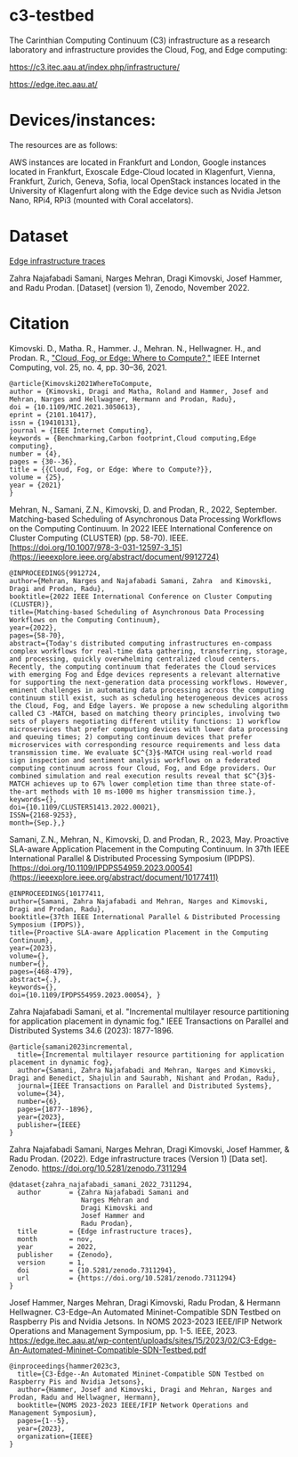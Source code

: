 # c3-testbed

The Carinthian Computing Continuum (C3) infrastructure as a research laboratory and infrastructure provides the Cloud, Fog, and Edge computing:

https://c3.itec.aau.at/index.php/infrastructure/

https://edge.itec.aau.at/

# Devices/instances:

The resources are as follows:

AWS instances are located in Frankfurt and London, Google instances located in Frankfurt, Exoscale Edge-Cloud located in Klagenfurt, Vienna, Frankfurt, Zurich, Geneva, Sofia, local OpenStack instances located in the University of Klagenfurt along with the Edge device such as Nvidia Jetson Nano, RPi4, RPi3 (mounted with Coral accelators).

# Dataset

[Edge infrastructure traces](https://zenodo.org/record/7311294)

Zahra Najafabadi Samani, Narges Mehran, Dragi Kimovski, Josef Hammer, and Radu Prodan. [Dataset] (version 1), Zenodo, November 2022.


# Citation

Kimovski. D., Matha. R., Hammer. J., Mehran. N., Hellwagner. H., and Prodan. R., ["Cloud, Fog, or Edge: Where to Compute?,"](https://ieeexplore.ieee.org/document/9321525/) IEEE Internet Computing, vol. 25, no. 4, pp. 30–36, 2021.
```
@article{Kimovski2021WhereToCompute,
author = {Kimovski, Dragi and Matha, Roland and Hammer, Josef and Mehran, Narges and Hellwagner, Hermann and Prodan, Radu},
doi = {10.1109/MIC.2021.3050613},
eprint = {2101.10417},
issn = {19410131},
journal = {IEEE Internet Computing},
keywords = {Benchmarking,Carbon footprint,Cloud computing,Edge computing},
number = {4},
pages = {30--36},
title = {{Cloud, Fog, or Edge: Where to Compute?}},
volume = {25},
year = {2021}
}
```

Mehran, N., Samani, Z.N., Kimovski, D. and Prodan, R., 2022, September. Matching-based Scheduling of Asynchronous Data Processing Workflows on the Computing Continuum. In 2022 IEEE International Conference on Cluster Computing (CLUSTER) (pp. 58-70). IEEE. [https://doi.org/10.1007/978-3-031-12597-3_15](https://ieeexplore.ieee.org/abstract/document/9912724)
```
@INPROCEEDINGS{9912724,  
author={Mehran, Narges and Najafabadi Samani, Zahra  and Kimovski, Dragi and Prodan, Radu},  
booktitle={2022 IEEE International Conference on Cluster Computing (CLUSTER)},   
title={Matching-based Scheduling of Asynchronous Data Processing Workflows on the Computing Continuum},   
year={2022},   
pages={58-70},  
abstract={Today's distributed computing infrastructures en-compass complex workflows for real-time data gathering, transferring, storage, and processing, quickly overwhelming centralized cloud centers. Recently, the computing continuum that federates the Cloud services with emerging Fog and Edge devices represents a relevant alternative for supporting the next-generation data processing workflows. However, eminent challenges in automating data processing across the computing continuum still exist, such as scheduling heterogeneous devices across the Cloud, Fog, and Edge layers. We propose a new scheduling algorithm called C3 -MATCH, based on matching theory principles, involving two sets of players negotiating different utility functions: 1) workflow microservices that prefer computing devices with lower data processing and queuing times; 2) computing continuum devices that prefer microservices with corresponding resource requirements and less data transmission time. We evaluate $C^{3}$-MATCH using real-world road sign inspection and sentiment analysis workflows on a federated computing continuum across four Cloud, Fog, and Edge providers. Our combined simulation and real execution results reveal that $C^{3}$-MATCH achieves up to 67% lower completion time than three state-of-the-art methods with 10 ms-1000 ms higher transmission time.},  
keywords={},  
doi={10.1109/CLUSTER51413.2022.00021},  
ISSN={2168-9253},  
month={Sep.},}
```


Samani, Z.N., Mehran, N., Kimovski, D. and Prodan, R., 2023, May. Proactive SLA-aware Application Placement in the Computing Continuum. In 37th IEEE International Parallel & Distributed Processing Symposium (IPDPS). [https://doi.org/10.1109/IPDPS54959.2023.00054](https://ieeexplore.ieee.org/abstract/document/10177411)
```
@INPROCEEDINGS{10177411,  
author={Samani, Zahra Najafabadi and Mehran, Narges and Kimovski, Dragi and Prodan, Radu},  
booktitle={37th IEEE International Parallel & Distributed Processing Symposium (IPDPS)},   
title={Proactive SLA-aware Application Placement in the Computing Continuum},   
year={2023},  
volume={},  
number={},  
pages={468-479},  
abstract={.},  
keywords={},  
doi={10.1109/IPDPS54959.2023.00054}, }
```

Zahra Najafabadi Samani, et al. "Incremental multilayer resource partitioning for application placement in dynamic fog." IEEE Transactions on Parallel and Distributed Systems 34.6 (2023): 1877-1896.
```
@article{samani2023incremental,
  title={Incremental multilayer resource partitioning for application placement in dynamic fog},
  author={Samani, Zahra Najafabadi and Mehran, Narges and Kimovski, Dragi and Benedict, Shajulin and Saurabh, Nishant and Prodan, Radu},
  journal={IEEE Transactions on Parallel and Distributed Systems},
  volume={34},
  number={6},
  pages={1877--1896},
  year={2023},
  publisher={IEEE}
}
```

Zahra Najafabadi Samani, Narges Mehran, Dragi Kimovski, Josef Hammer, & Radu Prodan. (2022). Edge infrastructure traces (Version 1) [Data set]. Zenodo. https://doi.org/10.5281/zenodo.7311294
```
@dataset{zahra_najafabadi_samani_2022_7311294,
  author       = {Zahra Najafabadi Samani and
                  Narges Mehran and
                  Dragi Kimovski and
                  Josef Hammer and
                  Radu Prodan},
  title        = {Edge infrastructure traces},
  month        = nov,
  year         = 2022,
  publisher    = {Zenodo},
  version      = 1,
  doi          = {10.5281/zenodo.7311294},
  url          = {https://doi.org/10.5281/zenodo.7311294}
}
```

Josef Hammer, Narges Mehran, Dragi Kimovski, Radu Prodan, & Hermann Hellwagner. C3-Edge–An Automated Mininet-Compatible SDN Testbed on Raspberry Pis and Nvidia Jetsons. In NOMS 2023-2023 IEEE/IFIP Network Operations and Management Symposium, pp. 1-5. IEEE, 2023. https://edge.itec.aau.at/wp-content/uploads/sites/15/2023/02/C3-Edge-An-Automated-Mininet-Compatible-SDN-Testbed.pdf 
```
@inproceedings{hammer2023c3,
  title={C3-Edge--An Automated Mininet-Compatible SDN Testbed on Raspberry Pis and Nvidia Jetsons},
  author={Hammer, Josef and Kimovski, Dragi and Mehran, Narges and Prodan, Radu and Hellwagner, Hermann},
  booktitle={NOMS 2023-2023 IEEE/IFIP Network Operations and Management Symposium},
  pages={1--5},
  year={2023},
  organization={IEEE}
}
```
